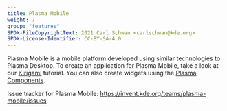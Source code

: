 ```yaml
---
title: Plasma Mobile
weight: 7
group: "features"
SPDX-FileCopyrightText: 2021 Carl Schwan <carlschwan@kde.org>
SPDX-License-Identifier: CC-BY-SA-4.0
---
```


Plasma Mobile is a mobile platform developed using similar technologies
to Plasma Desktop. To create an application for Plasma Mobile, take a
look at our [Kirigami](../kirigami) tutorial. You can also create
widgets using the [Plasma Components](../plasma).

Issue tracker for Plasma Mobile: https://invent.kde.org/teams/plasma-mobile/issues

